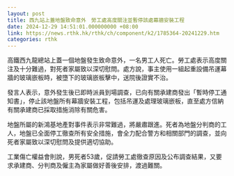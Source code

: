 ```yaml
---
layout: post
title: 西九站上蓋地盤致命意外　勞工處高度關注並暫停該處幕牆安裝工程
date: 2024-12-29 14:51:01.000000000 +08:00
link: https://news.rthk.hk/rthk/ch/component/k2/1785364-20241229.htm
categories: rthk
---
```


高鐵西九龍總站上蓋一個地盤發生致命意外，一名男工人死亡。勞工處表示高度關注及十分難過，對死者家屬致以深切慰問。處方說，事主使用一組起重設備吊運幕牆的玻璃嵌板時，被墮下的玻璃嵌板擊中，送院後證實不治。

發言人表示，意外發生後已即時派員到場調查，已向有關承建商發出「暫時停工通知書」，停止該地盤所有幕牆安裝工程，包括吊運及處理玻璃嵌板，直至處方信納有關承建商已採取措施消除有關危害。

地盤所屬的新鴻基地產對事件表示非常難過，將嚴肅跟進。死者為地盤分判商的工人，地盤已全面停工徹查所有安全措施，會全力配合警方和相關部門的調查，並向死者家屬致以深切慰問及提供適切協助。

工業傷亡權益會則說，男死者53歲，促請勞工處徹查原因及公布調查結果，又要求承建商、分判商及僱主為家屬做好善後安排，渡過難關。
